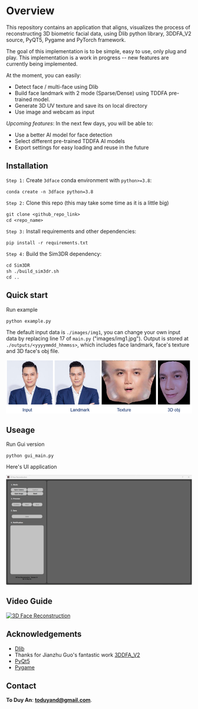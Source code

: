 # Overview
This repository contains an application that aligns, visualizes the process of reconstructing 3D biometric facial data, using Dlib python library, 3DDFA_V2 source, PyQT5, Pygame and PyTorch framework.

The goal of this implementation is to be simple, easy to use, only plug and play. This implementation is a work in progress -- new features are currently being implemented.

At the moment, you can easily:
 * Detect face / multi-face using Dlib
 * Build face landmark with 2 mode (Sparse/Dense) using TDDFA pre-trained model.
 * Generate 3D UV texture and save its on local directory 
 * Use image and webcam as input 

_Upcoming features_: In the next few days, you will be able to:
 * Use a better AI model for face detection
 * Select different pre-trained TDDFA AI models
 * Export settings for easy loading and reuse in the future

## Installation
`Step 1:` Create `3dface` conda environment with `python>=3.8`:
```
conda create -n 3dface python=3.8
```

`Step 2:` Clone this repo (this may take some time as it is a little big)
```
git clone <github_repo_link>
cd <repo_name>
```

`Step 3:` Install requirements and other dependencies:
```
pip install -r requirements.txt
```

`Step 4:` Build the Sim3DR dependency:
```
cd Sim3DR
sh ./build_sim3dr.sh
cd ..
```

## Quick start
Run example 
```
python example.py
```
The default input data is `./images/img1`, you can change your own input data by replacing line 17 of `main.py` ("images/img1.jpg").
Output is stored at `./outputs/<yyyymmdd_hhmmss>`, which includes face landmark, face's texture and 3D face's obj file.
<p align="center">
  <img src="imgs/landmark_vertex_obj.PNG" alt="samples" width="800px">
</p>

## Useage
Run Gui version
```
python gui_main.py
```
Here's UI application
<p align="center">
  <img src="imgs/UI_Apps.jpg" alt="samples" width="800px">
</p>

## Video Guide  
[![3D Face Reconstruction](https://img.youtube.com/vi/7ttYZXlQ44k/0.jpg)](https://youtu.be/7ttYZXlQ44k)
## Acknowledgements
* [Dlib](https://github.com/davisking/dlib)
* Thanks for Jianzhu Guo's fantastic work [3DDFA_V2](https://github.com/cleardusk/3DDFA_V2)
* [PyQt5](https://www.riverbankcomputing.com/software/pyqt/)
* [Pygame](https://github.com/pygame/pygame)

## Contact
**To Duy An**: **toduyand@gmail.com**.
